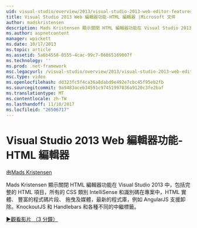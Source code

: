 ```yaml
---
uid: visual-studio/overview/2013/visual-studio-2013-web-editor-features-html-editor
title: Visual Studio 2013 Web 編輯器功能-HTML 編輯器 |Microsoft 文件
author: madskristensen
description: Mads Kristensen 顯示關閉 HTML 編輯器功能在 Visual Studio 2013 中，包括完整的 HTML 項目，所有的 CSS 類別 IntelliSense 和專案中的 ID...
ms.author: aspnetcontent
manager: wpickett
ms.date: 10/17/2013
ms.topic: article
ms.assetid: 5a6b4558-0555-4cac-99c7-06865169007f
ms.technology: ''
ms.prod: .net-framework
msc.legacyurl: /visual-studio/overview/2013/visual-studio-2013-web-editor-features-html-editor
msc.type: video
ms.openlocfilehash: dd323fc5f4ca36a8dabd9e492e7cbc45f95eb2fb
ms.sourcegitcommit: 9a9483aceb34591c97451997036a9120c3fe2baf
ms.translationtype: MT
ms.contentlocale: zh-TW
ms.lasthandoff: 11/10/2017
ms.locfileid: "26506717"
---
```

<a name="visual-studio-2013-web-editor-features---html-editor"></a>Visual Studio 2013 Web 編輯器功能-HTML 編輯器
====================
由[Mads Kristensen](https://github.com/madskristensen)

Mads Kristensen 顯示關閉 HTML 編輯器功能在 Visual Studio 2013 中，包括完整的 HTML 項目，所有的 CSS 類別 IntelliSense 和識別碼在專案中，HTML 實體、 豐富的程式碼片段、 拖曳及媒體，最新的程式庫，例如 AngularJS 支援卸除。KnockoutJS 和 Handlebars 和各種不同的中繼標籤。

[&#9654;觀看影片 （3 分鐘）](https://channel9.msdn.com/Blogs/ASP-NET-Site-Videos/visual-studio-2013-web-editor-features-html-editor)
